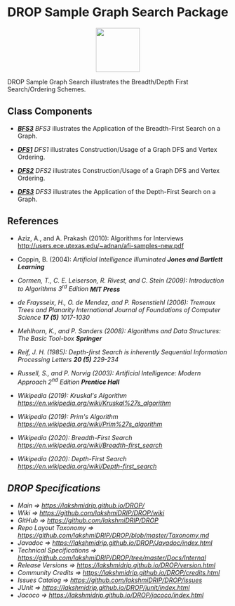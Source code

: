 # DROP Sample Graph Search Package

<p align="center"><img src="https://github.com/lakshmiDRIP/DROP/blob/master/DRIP_Logo.gif?raw=true" width="100"></p>

DROP Sample Graph Search illustrates the Breadth/Depth First Search/Ordering Schemes.


## Class Components

 * [***BFS3***](https://github.com/lakshmiDRIP/DROP/tree/master/src/main/java/org/drip/sample/graph/BFS3.java)
 <i>BFS3</i> illustrates the Application of the Breadth-First Search on a Graph.

 * [***DFS1***](https://github.com/lakshmiDRIP/DROP/tree/master/src/main/java/org/drip/sample/graph/DFS1.java)
 <i>DFS1</i> illustrates Construction/Usage of a Graph DFS and Vertex Ordering.

 * [***DFS2***](https://github.com/lakshmiDRIP/DROP/tree/master/src/main/java/org/drip/sample/graph/DFS2.java)
 <i>DFS2</i> illustrates Construction/Usage of a Graph DFS and Vertex Ordering.

 * [***DFS3***](https://github.com/lakshmiDRIP/DROP/tree/master/src/main/java/org/drip/sample/graph/DFS3.java)
 <i>DFS3</i> illustrates the Application of the Depth-First Search on a Graph.


## References

 * Aziz, A., and A. Prakash (2010): Algorithms for Interviews http://users.ece.utexas.edu/~adnan/afi-samples-new.pdf

 * Coppin, B. (2004): <i>Artificial Intelligence Illuminated<i> <b>Jones and Bartlett Learning</b>

 * Cormen, T., C. E. Leiserson, R. Rivest, and C. Stein (2009): <i>Introduction to Algorithms 3<sup>rd</sup> Edition</i> <b>MIT Press</b>

 * de Fraysseix, H., O. de Mendez, and P. Rosenstiehl (2006): Tremaux Trees and Planarity <i>International Journal of Foundations of Computer Science</i> <b>17 (5)</b> 1017-1030

 * Mehlhorn, K., and P. Sanders (2008): <i>Algorithms and Data Structures: The Basic Tool-box</i> <b>Springer</b>

 * Reif, J. H. (1985): Depth-first Search is inherently Sequential <i>Information Processing Letters</i> <b>20 (5)</b> 229-234

 * Russell, S., and P. Norvig (2003): <i>Artificial Intelligence: Modern Approach 2<sup>nd</sup> Edition</i> <b>Prentice Hall</b>

 * Wikipedia (2019): Kruskal's Algorithm https://en.wikipedia.org/wiki/Kruskal%27s_algorithm

 * Wikipedia (2019): Prim's Algorithm https://en.wikipedia.org/wiki/Prim%27s_algorithm

 * Wikipedia (2020): Breadth-First Search https://en.wikipedia.org/wiki/Breadth-first_search

 * Wikipedia (2020): Depth-First Search https://en.wikipedia.org/wiki/Depth-first_search


## DROP Specifications

 * Main                     => https://lakshmidrip.github.io/DROP/
 * Wiki                     => https://github.com/lakshmiDRIP/DROP/wiki
 * GitHub                   => https://github.com/lakshmiDRIP/DROP
 * Repo Layout Taxonomy     => https://github.com/lakshmiDRIP/DROP/blob/master/Taxonomy.md
 * Javadoc                  => https://lakshmidrip.github.io/DROP/Javadoc/index.html
 * Technical Specifications => https://github.com/lakshmiDRIP/DROP/tree/master/Docs/Internal
 * Release Versions         => https://lakshmidrip.github.io/DROP/version.html
 * Community Credits        => https://lakshmidrip.github.io/DROP/credits.html
 * Issues Catalog           => https://github.com/lakshmiDRIP/DROP/issues
 * JUnit                    => https://lakshmidrip.github.io/DROP/junit/index.html
 * Jacoco                   => https://lakshmidrip.github.io/DROP/jacoco/index.html
